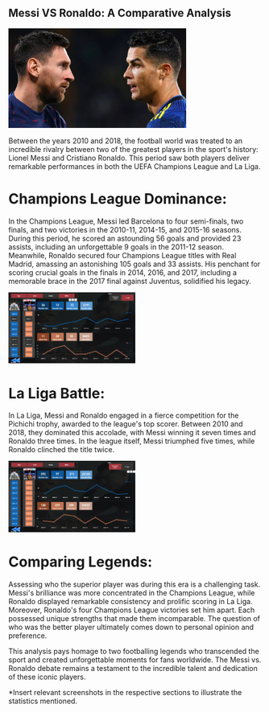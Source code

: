 ## Messi VS Ronaldo: A Comparative Analysis
<img src="Images/Cover_Image.jpg" alt="alt text" width="70%" height="60%">


Between the years 2010 and 2018, the football world was treated to an incredible rivalry between two of the greatest players in the sport's history: Lionel Messi and Cristiano Ronaldo. This period saw both players deliver remarkable performances in both the UEFA Champions League and La Liga.

# Champions League Dominance:

In the Champions League, Messi led Barcelona to four semi-finals, two finals, and two victories in the 2010-11, 2014-15, and 2015-16 seasons. During this period, he scored an astounding 56 goals and provided 23 assists, including an unforgettable 9 goals in the 2011-12 season. Meanwhile, Ronaldo secured four Champions League titles with Real Madrid, amassing an astonishing 105 goals and 33 assists. His penchant for scoring crucial goals in the finals in 2014, 2016, and 2017, including a memorable brace in the 2017 final against Juventus, solidified his legacy.

<img src="Images/Champions LEAGUE.png" alt="alt text" width="50%" height="50%">


# La Liga Battle:

In La Liga, Messi and Ronaldo engaged in a fierce competition for the Pichichi trophy, awarded to the league's top scorer. Between 2010 and 2018, they dominated this accolade, with Messi winning it seven times and Ronaldo three times. In the league itself, Messi triumphed five times, while Ronaldo clinched the title twice.

<img src="Images/Laliga.png" alt="alt text" width="50%" height="50%">

# Comparing Legends:

Assessing who the superior player was during this era is a challenging task. Messi's brilliance was more concentrated in the Champions League, while Ronaldo displayed remarkable consistency and prolific scoring in La Liga. Moreover, Ronaldo's four Champions League victories set him apart. Each possessed unique strengths that made them incomparable. The question of who was the better player ultimately comes down to personal opinion and preference.

This analysis pays homage to two footballing legends who transcended the sport and created unforgettable moments for fans worldwide. The Messi vs. Ronaldo debate remains a testament to the incredible talent and dedication of these iconic players.

*Insert relevant screenshots in the respective sections to illustrate the statistics mentioned.






